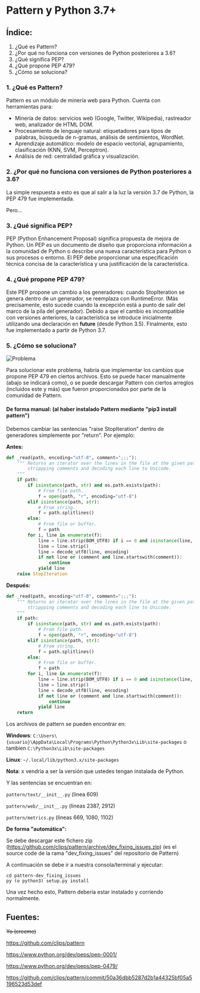 # Pattern y Python 3.7+
 
## Índice:
 
1. ¿Qué es Pattern?
2. ¿Por qué no funciona con versiones de Python posteriores a 3.6?
3. ¿Qué significa PEP?
4. ¿Qué propone PEP 479?
5. ¿Cómo se soluciona?

### 1. ¿Qué es Pattern?
 
Pattern es un módulo de minería web para Python. Cuenta con herramientas para:
 
* Minería de datos: servicios web (Google, Twitter, Wikipedia), rastreador web, analizador de HTML DOM.
* Procesamiento de lenguaje natural: etiquetadores para tipos de palabras, búsqueda de n-gramas, análisis de sentimientos, WordNet.
* Aprendizaje automático: modelo de espacio vectorial, agrupamiento, clasificación (KNN, SVM, Perceptron).
* Análisis de red: centralidad gráfica y visualización.
 
### 2. ¿Por qué no funciona con versiones de Python posteriores a 3.6?
 
La simple respuesta a esto es que al salir a la luz la versión 3.7 de Python, la PEP 479 fue implementada.
 
Pero...
 
### 3. ¿Qué significa PEP?
 
PEP (Python Enhancement Proposal) significa propuesta de mejora de Python. Un PEP es un documento de diseño que proporciona información a la comunidad de Python o describe una nueva característica para Python o sus procesos o entorno. El PEP debe proporcionar una especificación técnica concisa de la característica y una justificación de la característica.
 
### 4. ¿Qué propone PEP 479?

Este PEP propone un cambio a los generadores: cuando StopIteration se genera dentro de un generador, se reemplaza con RuntimeError. (Más precisamente, esto sucede cuando la excepción está a punto de salir del marco de la pila del generador). Debido a que el cambio es incompatible con versiones anteriores, la característica se introduce inicialmente utilizando una declaración en __future__ (desde Python 3.5). Finalmente, esto fue implementado a partir de Python 3.7.
 
### 5. ¿Cómo se soluciona?

![Problema](https://i.imgur.com/HKXCqvi.png)

Para solucionar este problema, habría que implementar los cambios que propone PEP 479 en ciertos archivos. Esto se puede hacer manualmente (abajo se indicará como), o se puede descargar Pattern con ciertos arreglos (incluidos este y más) que fueron proporcionados por parte de la comunidad de Pattern.
 
#### De forma manual: (al haber instalado Pattern mediante "pip3 install pattern")
 
Debemos cambiar las sentencias "raise StopIteration" dentro de generadores simplemente por "return". Por ejemplo:

**Antes:**

```Python
def _read(path, encoding="utf-8", comment=";;;"):
    """ Returns an iterator over the lines in the file at the given path,
        strippping comments and decoding each line to Unicode.
    """
    if path:
        if isinstance(path, str) and os.path.exists(path):
            # From file path.
            f = open(path, "r", encoding="utf-8")
        elif isinstance(path, str):
            # From string.
            f = path.splitlines()
        else:
            # From file or buffer.
            f = path
        for i, line in enumerate(f):
            line = line.strip(BOM_UTF8) if i == 0 and isinstance(line, str) else line
            line = line.strip()
            line = decode_utf8(line, encoding)
            if not line or (comment and line.startswith(comment)):
                continue
            yield line
    raise StopIteration
```

**Después:**

```Python
def _read(path, encoding="utf-8", comment=";;;"):
    """ Returns an iterator over the lines in the file at the given path,
        strippping comments and decoding each line to Unicode.
    """
    if path:
        if isinstance(path, str) and os.path.exists(path):
            # From file path.
            f = open(path, "r", encoding="utf-8")
        elif isinstance(path, str):
            # From string.
            f = path.splitlines()
        else:
            # From file or buffer.
            f = path
        for i, line in enumerate(f):
            line = line.strip(BOM_UTF8) if i == 0 and isinstance(line, str) else line
            line = line.strip()
            line = decode_utf8(line, encoding)
            if not line or (comment and line.startswith(comment)):
                continue
            yield line
    return
```
Los archivos de pattern se pueden encontrar en:

**Windows**: `C:\Users\{usuario}\AppData\Local\Programs\Python\Python3x\Lib\site-packages` o tambien `C:\Python3x\Lib\site-packages`

**Linux**: `~/.local/lib/python3.x/site-packages`

**Nota**: x vendria a ser la versión que ustedes tengan instalada de Python.

Y las sentencias se encuentran en:

`pattern/text/__init__.py` (linea 609)

`pattern/web/__init__.py` (lineas 2387, 2912)

`pattern/metrics.py` (lineas 669, 1080, 1102)

**De forma "automática":**

Se debe descargar este fichero zip (https://github.com/clips/pattern/archive/dev_fixing_issues.zip) (es el source code de la rama "dev_fixing_issues" del repositorio de Pattern)

A continuación se debe ir a nuestra consola/terminal y ejecutar:

```
cd pattern-dev_fixing_issues
py (o python3) setup.py install
```

Una vez hecho esto, Pattern debería estar instalado y corriendo normalmente.

## Fuentes:

~~Yo (creeme)~~

https://github.com/clips/pattern

https://www.python.org/dev/peps/pep-0001/

https://www.python.org/dev/peps/pep-0479/

https://github.com/clips/pattern/commit/50a36dbb5287d2b1a44325bf05a5196523d53def
